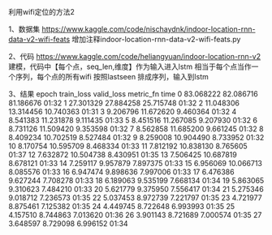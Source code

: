 利用wifi定位的方法2

1、数据集
https://www.kaggle.com/code/nischaydnk/indoor-location-rnn-data-v2-wifi-feats
增加注释indoor-location-rnn-data-v2-wifi-feats.py


2、代码
https://www.kaggle.com/code/heliangyuan/indoor-location-rnn-v2
建模，代码中【每个点，seq_len,维度】作为输入进入lstm 相当于每个点当作一个序列，每个点的所有wifi 按照lastseen  排成序列，输入到lstm


3、结果
epoch	train_loss	valid_loss	metric_fn	time
0	83.068222	82.086716	81.186676	01:32
1	27.301329	27.884258	25.715748	01:32
2	11.048306	13.314456	10.740363	01:31
3	9.206796	11.672620	9.460364	01:32
4	8.541383	11.231878	9.111435	01:33
5	8.451516	11.267085	9.207930	01:32
6	8.731126	11.509420	9.353598	01:32
7	8.562858	11.685200	9.661245	01:32
8	8.409234	10.702519	8.527484	01:32
9	8.259008	10.904490	8.733952	01:32
10	8.170754	10.595709	8.468334	01:33
11	7.812192	10.838130	8.765605	01:37
12	7.632872	10.504738	8.430951	01:35
13	7.506425	10.687819	8.678121	01:33
14	7.259117	9.957879	7.897375	01:33
15	6.956069	10.066713	8.085576	01:33
16	6.947474	9.898636	7.997006	01:33
17	6.476386	9.627244	7.708278	01:33
18	6.189063	9.535199	7.668134	01:34
19	5.863065	9.310623	7.484210	01:33
20	5.621779	9.375950	7.556417	01:34
21	5.275346	9.018712	7.236573	01:35
22	5.037453	8.972739	7.221797	01:35
23	4.721977	8.875461	7.125382	01:35
24	4.449745	8.722648	6.993993	01:35
25	4.157510	8.744863	7.013620	01:36
26	3.901143	8.721689	7.000574	01:35
27	3.648597	8.729098	6.996152	01:34
